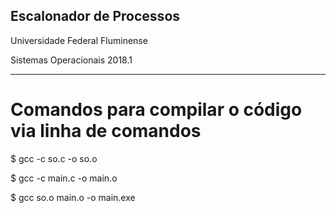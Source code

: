 ## Escalonador de Processos

Universidade Federal Fluminense

Sistemas Operacionais 2018.1
___

# Comandos para compilar o código via linha de comandos

$ gcc -c so.c -o so.o

$ gcc -c main.c -o main.o

$ gcc so.o main.o -o main.exe
